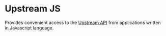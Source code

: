 # Upstream JS 

Provides convenient access to the [Upstream API](https://www.upstreamapi.com) from applications written in Javascript language. 